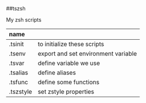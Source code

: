 ##tszsh

My zsh scripts

|name||
|:--|:--|
|.tsinit|to initialize these scripts|
|.tsenv|export and set environment variable|
|.tsvar|define variable we use|
|.tsalias|define aliases|
|.tsfunc|define some functions|
|.tszstyle|set zstyle properties|
